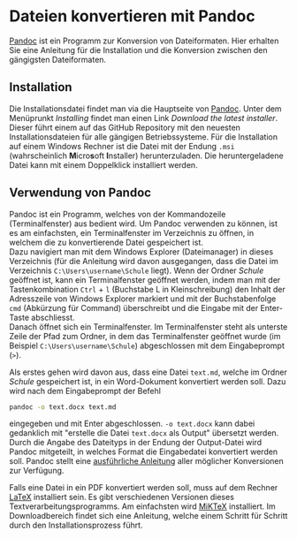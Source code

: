 # Dateien konvertieren mit Pandoc

[Pandoc](https://pandoc.org/) 
ist ein Programm zur Konversion von Dateiformaten. Hier erhalten
Sie eine Anleitung für die Installation und die Konversion zwischen den
gängigsten Dateiformaten.

## Installation

Die Installationsdatei findet man via die Hauptseite von
[Pandoc](https://pandoc.org/).
Unter dem Menüprunkt *Installing* findet man einen Link *Download the
latest installer*. Dieser führt einem auf das GitHub Repository mit den
neuesten Installationsdateien für alle gängigen Betriebssysteme. Für die
Installation auf einem Windows Rechner ist die Datei mit der Endung
`.msi` (wahrscheinlich **M**icro**s**oft **I**nstaller) herunterzuladen.
Die heruntergeladene Datei kann mit einem Doppelklick installiert
werden.

## Verwendung von Pandoc

Pandoc ist ein Programm, welches von der Kommandozeile (Terminalfenster)
aus bedient wird. Um Pandoc verwenden zu können, ist es am einfachsten,
ein Terminalfenster im Verzeichnis zu öffnen, in welchem die zu
konvertierende Datei gespeichert ist.  
Dazu navigiert man mit dem Windows Explorer (Dateimanager) in dieses
Verzeichnis (für die Anleitung wird davon ausgegangen, dass die Datei im
Verzeichnis `C:\Users\username\Schule` liegt). Wenn der Ordner *Schule*
geöffnet ist, kann ein Terminalfenster geöffnet werden, indem man mit
der Tastenkombination `Ctrl` + `l` (Buchstabe L in Kleinschreibung) den
Inhalt der Adresszeile von 
Windows Explorer markiert und mit der Buchstabenfolge `cmd` (Abkürzung
für Command) überschreibt
und die Eingabe mit der Enter-Taste abschliesst.  
Danach öffnet sich ein Terminalfenster. Im Terminalfenster steht als
unterste Zeile der Pfad zum Ordner, in dem das Terminalfenster geöffnet
wurde (im Beispiel `C:\Users\username\Schule`) abgeschlossen mit dem
Eingabeprompt (`>`).  

Als erstes gehen wird davon aus, dass eine Datei `text.md`, welche im
Ordner *Schule* gespeichert ist, in ein Word-Dokument konvertiert werden
soll. Dazu wird nach dem Eingabeprompt der Befehl

```bash
pandoc -o text.docx text.md
```

eingegeben und mit Enter abgeschlossen. `-o text.docx` kann dabei
gedanklich mit "erstelle die Datei `text.docx` als Output" übersetzt
werden.  
Durch die Angabe des Dateityps in der Endung der Output-Datei wird
Pandoc mitgeteilt, in welches Format die Eingabedatei konvertiert werden
soll. Pandoc stellt eine 
[ausführliche Anleitung](https://pandoc.org/MANUAL.html) 
aller möglicher Konversionen zur Verfügung.

Falls eine Datei in ein PDF konvertiert werden soll, muss auf dem
Rechner 
[LaTeX](https://de.wikipedia.org/wiki/LaTeX) 
installiert sein. Es gibt verschiedenen Versionen dieses
Textverarbeitungsprogramms. Am einfachsten wird 
[MiKTeX](https://miktex.org/) 
installiert. Im Downloadbereich findet sich eine 
Anleitung, welche einem Schritt für Schritt durch den
Installationsprozess führt.